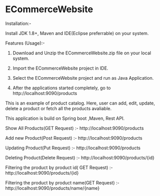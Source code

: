 # ECommerceWebsite

Installation:-

Install JDK 1.8+, Maven and IDE(Eclipse preferrable) on your system.

Features (Usage):-

1. Download and Unzip the ECommerceWebsite.zip file on your local system.

2. Import the ECommerceWebsite project in IDE.

3. Select the ECommerceWebsite project and run as Java Application.

4. After the applications started completely, go to http://localhost:9090/products

This is an example of product catalog. Here, user can add, edit, update, delete a product or fetch all the products avaliable.

This application is build on Spring boot ,Maven, Rest API.

Show All Products(GET Request)  :- http://localhost:9090/products

Add new Product(Post Request)   :- http://localhost:9090/products

Updating Product(Put Request)   :- http://localhost:9090/products

Deleting Product(Delete Request)  :- http://localhost:9090/products/{id}

Filtering the product by product id( GET Request) :-  http://localhost:9090/products/{id}

Filtering the product by product name(GET Request) :-  http://localhost:9090/products/name/{name}
